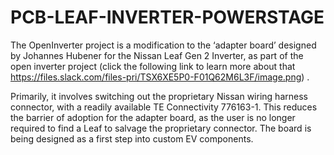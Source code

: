 # PCB-LEAF-INVERTER-POWERSTAGE
The OpenInverter project is a modification to the ‘adapter board’ designed by Johannes Hubener for the Nissan Leaf Gen 2 Inverter, as part of the open inverter project (click the following link to learn more about that https://files.slack.com/files-pri/TSX6XE5P0-F01Q62M6L3F/image.png) .

Primarily, it involves switching out the proprietary Nissan wiring harness connector, with a readily available  TE Connectivity 776163-1. This reduces the barrier of adoption for the adapter board, as the user is no longer required to find a Leaf to salvage the proprietary connector. The board is being designed as a first step into custom EV components. 

